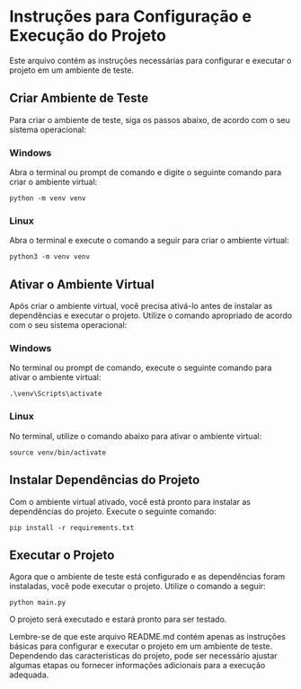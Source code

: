 # Instruções para Configuração e Execução do Projeto

Este arquivo contém as instruções necessárias para configurar e executar o projeto em um ambiente de teste.

## Criar Ambiente de Teste

Para criar o ambiente de teste, siga os passos abaixo, de acordo com o seu sistema operacional:

### Windows

Abra o terminal ou prompt de comando e digite o seguinte comando para criar o ambiente virtual:

```
python -m venv venv
```

### Linux

Abra o terminal e execute o comando a seguir para criar o ambiente virtual:

```
python3 -m venv venv
```

## Ativar o Ambiente Virtual

Após criar o ambiente virtual, você precisa ativá-lo antes de instalar as dependências e executar o projeto. Utilize o comando apropriado de acordo com o seu sistema operacional:

### Windows

No terminal ou prompt de comando, execute o seguinte comando para ativar o ambiente virtual:

```
.\venv\Scripts\activate
```

### Linux

No terminal, utilize o comando abaixo para ativar o ambiente virtual:

```
source venv/bin/activate
```

## Instalar Dependências do Projeto

Com o ambiente virtual ativado, você está pronto para instalar as dependências do projeto. Execute o seguinte comando:

```
pip install -r requirements.txt
```

## Executar o Projeto

Agora que o ambiente de teste está configurado e as dependências foram instaladas, você pode executar o projeto. Utilize o comando a seguir:

```
python main.py
```

O projeto será executado e estará pronto para ser testado.

Lembre-se de que este arquivo README.md contém apenas as instruções básicas para configurar e executar o projeto em um ambiente de teste. Dependendo das características do projeto, pode ser necessário ajustar algumas etapas ou fornecer informações adicionais para a execução adequada.